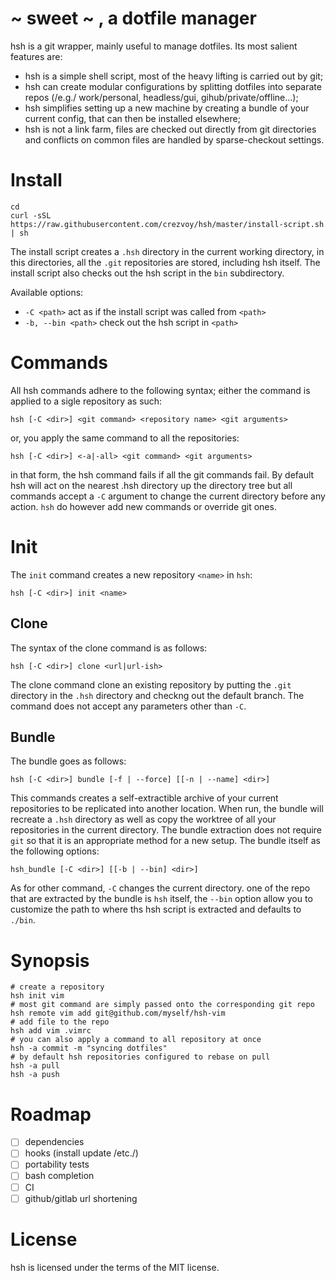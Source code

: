 # ~ sweet ~ , a dotfile manager

hsh is a git wrapper, mainly useful to manage dotfiles.
Its most salient features are:

 - hsh is a simple shell script, most of the heavy lifting is carried out by git;
 - hsh can create modular configurations by splitting dotfiles into separate
   repos (/e.g./ work/personal, headless/gui, gihub/private/offline...);
 - hsh simplifies setting up a new machine by creating a bundle of your current
   config, that can then be installed elsewhere;
 - hsh is not a link farm, files are checked out directly from git directories
   and conflicts on common files are handled by sparse-checkout settings. 

# Install

    cd
    curl -sSL https://raw.githubusercontent.com/crezvoy/hsh/master/install-script.sh | sh

The install script creates a `.hsh` directory in the current working directory,
in this directories, all the `.git` repositories are stored, including hsh
itself. The install script also checks out the hsh script in the `bin`
subdirectory.

Available options:
 - `-C <path>` act as if the install script was called from `<path>`
 - `-b, --bin <path>` check out the hsh script in `<path>`

# Commands

All hsh commands adhere to the following syntax; either the command is applied
to a sigle repository as such:
    
    hsh [-C <dir>] <git command> <repository name> <git arguments>

or, you apply the same command to all the repositories:

    hsh [-C <dir>] <-a|-all> <git command> <git arguments>

in that form, the hsh command fails if all the git commands fail.  By default
hsh will act on the nearest .hsh directory up the directory tree but all
commands accept a `-C` argument to change the current directory before any
action. `hsh` do however add new commands or override git ones.

# Init

The `init` command creates a new repository `<name>` in `hsh`:

    hsh [-C <dir>] init <name>


## Clone

The syntax of the clone command is as follows:

    hsh [-C <dir>] clone <url|url-ish>

The clone command clone an existing repository by putting the `.git` directory
in the `.hsh` directory and checkng out the default branch. The command does not
accept any parameters other than `-C`.

## Bundle

The bundle goes as follows:

    hsh [-C <dir>] bundle [-f | --force] [[-n | --name] <dir>]

This commands creates a self-extractible archive of your current repositories
to be replicated into another location. When run, the bundle will recreate a
`.hsh` directory as well as copy the worktree of all your repositories in the
current directory. The bundle extraction does not require `git` so that it is
an appropriate method for a new setup. The bundle itself as the following
options:

    hsh_bundle [-C <dir>] [[-b | --bin] <dir>]

As for other command, `-C` changes the current directory. one of the repo that
are extracted by the bundle is `hsh` itself, the `--bin` option allow you to
customize the path to where ths hsh script is extracted and defaults to `./bin`.

# Synopsis

    # create a repository 
    hsh init vim
    # most git command are simply passed onto the corresponding git repo
    hsh remote vim add git@github.com/myself/hsh-vim
    # add file to the repo
    hsh add vim .vimrc
    # you can also apply a command to all repository at once
    hsh -a commit -m "syncing dotfiles"
    # by default hsh repositories configured to rebase on pull
    hsh -a pull
    hsh -a push

# Roadmap

 - [ ] dependencies
 - [ ] hooks (install update /etc./)
 - [ ] portability tests
 - [ ] bash completion
 - [ ] CI
 - [ ] github/gitlab url shortening

# License

hsh is licensed under the terms of the MIT license.
